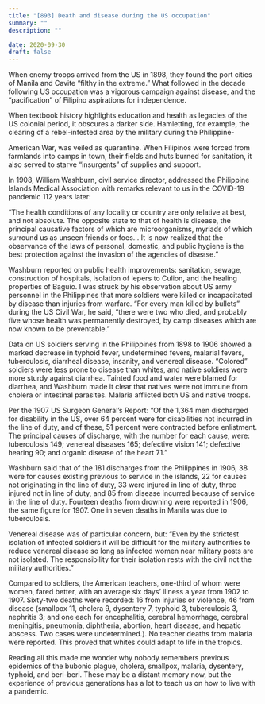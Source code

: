 ```yaml
---
title: "[893] Death and disease during the US occupation"
summary: ""
description: ""

date: 2020-09-30
draft: false
---
```


When enemy troops arrived from the US in 1898, they found the port cities of Manila and Cavite “filthy in the extreme.” What followed in the decade following US occupation was a vigorous campaign against disease, and the “pacification” of Filipino aspirations for independence.

When textbook history highlights education and health as legacies of the US colonial period, it obscures a darker side. Hamletting, for example, the clearing of a rebel-infested area by the military during the Philippine-

American War, was veiled as quarantine. When Filipinos were forced from farmlands into camps in town, their fields and huts burned for sanitation, it also served to starve “insurgents” of supplies and support.

In 1908, William Washburn, civil service director, addressed the Philippine Islands Medical Association with remarks relevant to us in the COVID-19 pandemic 112 years later:

“The health conditions of any locality or country are only relative at best, and not absolute. The opposite state to that of health is disease, the principal causative factors of which are microorganisms, myriads of which surround us as unseen friends or foes… It is now realized that the observance of the laws of personal, domestic, and public hygiene is the best protection against the invasion of the agencies of disease.”

Washburn reported on public health improvements: sanitation, sewage, construction of hospitals, isolation of lepers to Culion, and the healing properties of Baguio. I was struck by his observation about US army personnel in the Philippines that more soldiers were killed or incapacitated by disease than injuries from warfare. “For every man killed by bullets” during the US Civil War, he said, “there were two who died, and probably five whose health was permanently destroyed, by camp diseases which are now known to be preventable.”

Data on US soldiers serving in the Philippines from 1898 to 1906 showed a marked decrease in typhoid fever, undetermined fevers, malarial fevers, tuberculosis, diarrheal disease, insanity, and venereal disease. “Colored” soldiers were less prone to disease than whites, and native soldiers were more sturdy against diarrhea. Tainted food and water were blamed for diarrhea, and Washburn made it clear that natives were not immune from cholera or intestinal parasites. Malaria afflicted both US and native troops.

Per the 1907 US Surgeon General’s Report: “Of the 1,364 men discharged for disability in the US, over 64 percent were for disabilities not incurred in the line of duty, and of these, 51 percent were contracted before enlistment. The principal causes of discharge, with the number for each cause, were: tuberculosis 149; venereal diseases 165; defective vision 141; defective hearing 90; and organic disease of the heart 71.”

Washburn said that of the 181 discharges from the Philippines in 1906, 38 were for causes existing previous to service in the islands, 22 for causes not originating in the line of duty, 33 were injured in line of duty, three injured not in line of duty, and 85 from disease incurred because of service in the line of duty. Fourteen deaths from drowning were reported in 1906, the same figure for 1907. One in seven deaths in Manila was due to tuberculosis.

Venereal disease was of particular concern, but: “Even by the strictest isolation of infected soldiers it will be difficult for the military authorities to reduce venereal disease so long as infected women near military posts are not isolated. The responsibility for their isolation rests with the civil not the military authorities.”

Compared to soldiers, the American teachers, one-third of whom were women, fared better, with an average six days’ illness a year from 1902 to 1907. Sixty-two deaths were recorded: 16 from injuries or violence, 46 from disease (smallpox 11, cholera 9, dysentery 7, typhoid 3, tuberculosis 3, nephritis 3; and one each for encephalitis, cerebral hemorrhage, cerebral meningitis, pneumonia, diphtheria, abortion, heart disease, and hepatic abscess. Two cases were undetermined.). No teacher deaths from malaria were reported. This proved that whites could adapt to life in the tropics.

Reading all this made me wonder why nobody remembers previous epidemics of the bubonic plague, cholera, smallpox, malaria, dysentery, typhoid, and beri-beri. These may be a distant memory now, but the experience of previous generations has a lot to teach us on how to live with a pandemic.
